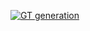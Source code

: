 
[![GT generation](https://colab.research.google.com/assets/colab-badge.svg)](https://colab.research.google.com/github/hamidrezafahimi/depth_pattern_analysis/blob/main/launch/notebook/generate_ground_truth.ipynb)
